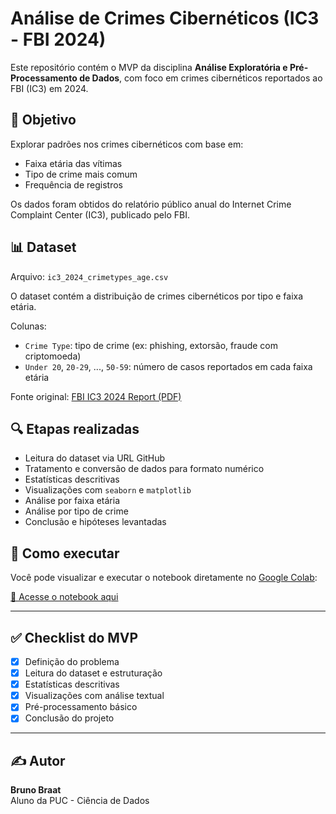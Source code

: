 # Análise de Crimes Cibernéticos (IC3 - FBI 2024)

Este repositório contém o MVP da disciplina **Análise Exploratória e Pré-Processamento de Dados**, com foco em crimes cibernéticos reportados ao FBI (IC3) em 2024.

## 🎯 Objetivo

Explorar padrões nos crimes cibernéticos com base em:

- Faixa etária das vítimas
- Tipo de crime mais comum
- Frequência de registros

Os dados foram obtidos do relatório público anual do Internet Crime Complaint Center (IC3), publicado pelo FBI.

## 📊 Dataset

Arquivo: `ic3_2024_crimetypes_age.csv`

O dataset contém a distribuição de crimes cibernéticos por tipo e faixa etária.

Colunas:
- `Crime Type`: tipo de crime (ex: phishing, extorsão, fraude com criptomoeda)
- `Under 20`, `20-29`, ..., `50-59`: número de casos reportados em cada faixa etária

Fonte original: [FBI IC3 2024 Report (PDF)](https://www.ic3.gov/Media/PDF/AnnualReport/2024_IC3Report.pdf)

## 🔍 Etapas realizadas

- Leitura do dataset via URL GitHub
- Tratamento e conversão de dados para formato numérico
- Estatísticas descritivas
- Visualizações com `seaborn` e `matplotlib`
- Análise por faixa etária
- Análise por tipo de crime
- Conclusão e hipóteses levantadas

## 📁 Como executar

Você pode visualizar e executar o notebook diretamente no [Google Colab](https://colab.research.google.com/):

[📎 Acesse o notebook aqui](https://colab.research.google.com/drive/1_ZyEbuZt4sx0AMzzdmorAAjHzmPvgD3b)

---

## ✅ Checklist do MVP

- [x] Definição do problema
- [x] Leitura do dataset e estruturação
- [x] Estatísticas descritivas
- [x] Visualizações com análise textual
- [x] Pré-processamento básico
- [x] Conclusão do projeto

---

## ✍️ Autor

**Bruno Braat**  
Aluno da PUC - Ciência de Dados
